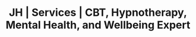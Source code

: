 ---
title: 'JH | Services | CBT, Hypnotherapy, Mental Health, and Wellbeing Expert'
layout: 'layouts/services.html'
canonical: 'https://www.justinehodgsonhypnotherapy.com/services.html'
services:
    title1: 'About JH'
    para1: '"Having personally experienced such things as Anxiety, IBS and XXXXX, and having recovered through the same therapies I offer today allows me to truly understand other''s issue''s, and how best to treat them."'
    para2: 'By now hopefully, you’ve pressed the play button on both my welcome and about me recordings and I’ve saved you valuable time on reading a page full of words without much connection. As a hypnotherapist, it’s important you get a feel for my voice and personality if we are going to do some work together. I’m also a strong believer in being as real on paper as I am in person, hopefully this all resonates and feels authentic for every visitor to my site.'
    para3: 'At this stage you would have heard my story and know, just as so many before me and many to follow, I’ve had my own path to travel and it’s not always been straight forward but it has led me to where I am today and it continues to get better and convince me that, miracles actually do happen, every single day.'
    para4: 'I’m that guide. My desire today and every day hereon, is to make people feel less broken, so they can experience more joy and happiness and less stress in their lives. This in turn can only benefit those around them, and there we have it, a beautiful ripple effect begins and reaches far and wide, as far as the imagination can take you!'
---